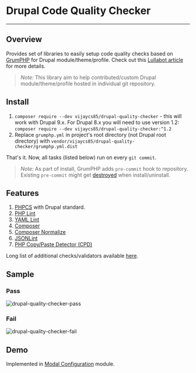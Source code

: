 # Drupal Code Quality Checker
---

## Overview

Provides set of libraries to easily setup code quality checks based on [GrumPHP](https://github.com/phpro/grumphp) for Drupal module/theme/profile. Check out this [Lullabot article](https://www.lullabot.com/articles/how-enforce-drupal-coding-standards-git) for more details.

>*Note:* This library aim to help contributed/custom Drupal module/theme/profile hosted in individual git repository.


## Install

1. `composer require --dev vijaycs85/drupal-quality-checker` - this will work with Drupal 9.x. For Drupal 8.x you will need to use version 1.2: `composer require --dev vijaycs85/drupal-quality-checker:^1.2`
2. Replace `grumphp.yml` in project's root directory (not Drupal root directory) with `vendor/vijaycs85/drupal-quality-checker/grumphp.yml.dist`

That's it. Now, all tasks (listed below) run on every `git commit`.

>*Note:* As part of install, GrumPHP adds `pre-commit` hook to repository. Existing `pre-commit` might get [destroyed](https://github.com/phpro/grumphp/issues/416) when install/uninstall.

## Features

1. [PHPCS](https://github.com/squizlabs/PHP_CodeSniffer) with Drupal standard.
1. [PHP Lint](http://www.icosaedro.it/phplint/)
1. [YAML Lint](http://www.yamllint.com/)
1. [Composer](https://github.com/composer/composer)
1. [Composer Normalize](https://github.com/ergebnis/composer-normalize)
1. [JSONLint](https://jsonlint.com/)
1. [PHP Copy/Paste Detector (CPD)](https://github.com/sebastianbergmann/phpcpd)

Long list of additional checks/validators available [here](https://github.com/phpro/grumphp/blob/master/doc/tasks.md#tasks-1).

## Sample

### Pass
![drupal-quality-checker-pass](./docs/images/drupal-quality-checker-pass.png)

### Fail
![drupal-quality-checker-fail](./docs/images/drupal-quality-checker-fail.png)

## Demo
Implemented in [Modal Configuration](https://github.com/vijaycs85/modal_config) module.

